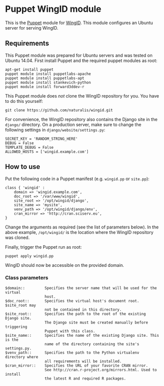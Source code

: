 # Puppet WingID module

This is the [Puppet][1] module for [WingID][2]. This module configures an Ubuntu
server for serving WingID.

## Requirements

This Puppet module was prepared for Ubuntu servers and was tested on Ubuntu
14.04. First install Puppet and the required puppet modules as root:

    apt-get install puppet
    puppet module install puppetlabs-apache
    puppet module install puppetlabs-apt
    puppet module install stankevich-python
    puppet module install forward3ddev-r

This Puppet module does *not* clone the WingID repository for you. You have to
do this yourself:

    git clone https://github.com/naturalis/wingid.git

For convenience, the WingID repository also contains the Django site in the
`django/` directory. On a production server, make sure to change the following
settings in `django/website/settings.py`:

    SECRET_KEY = 'RANDOM_STRING_HERE'
    DEBUG = False
    TEMPLATE_DEBUG = False
    ALLOWED_HOSTS = ['wingid.example.com']

## How to use

Put the following code in a Puppet manifest (e.g. `wingid.pp` or `site.pp`):

    class { 'wingid' :
        domain => 'wingid.example.com',
        doc_root => '/var/www/wingid',
        site_root => '/opt/wingid/django',
        site_name => 'mysite',
        venv_path => '/opt/wingid/django/env',
        cran_mirror => 'http://cran.sciserv.eu',
    }

Change the arguments as required (see the list of parameters below). In the
above example, `/opt/wingid/` is the location where the WingID repository was
cloned.

Finally, trigger the Puppet run as root:

    puppet apply wingid.pp

WingID should now be accessible on the provided domain.

### Class parameters

    $domain::         Specifies the server name that will be used for the virtual
                      host.
    $doc_root::       Specifies the virtual host's document root. $site_root may
                      not be contained in this directory.
    $site_root::      Specifies the path to the root of the existing Django site.
                      The Django site must be created manually before triggering
                      Puppet with this class.
    $site_name::      Specifies the name of the existing Django site. This is the
                      name of the directory containing the site's settings.py.
    $venv_path::      Specifies the path to the Python virtualenv directory where
                      all requirements will be installed.
    $cran_mirror::    Specifies the URL of your favorite CRAN mirror.
                      See http://cran.r-project.org/mirrors.html. Used to install
                      the latest R and required R packages.

[1]: https://puppetlabs.com/puppet/what-is-puppet
[2]: https://github.com/naturalis/wingid
